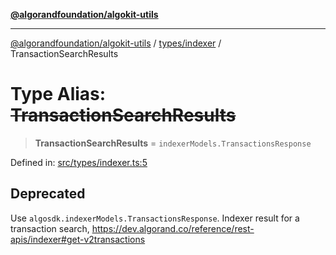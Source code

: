 [**@algorandfoundation/algokit-utils**](../../../README.md)

***

[@algorandfoundation/algokit-utils](../../../README.md) / [types/indexer](../README.md) / TransactionSearchResults

# Type Alias: ~~TransactionSearchResults~~

> **TransactionSearchResults** = `indexerModels.TransactionsResponse`

Defined in: [src/types/indexer.ts:5](https://github.com/algorandfoundation/algokit-utils-ts/blob/main/src/types/indexer.ts#L5)

## Deprecated

Use `algosdk.indexerModels.TransactionsResponse`. Indexer result for a transaction search, https://dev.algorand.co/reference/rest-apis/indexer#get-v2transactions
